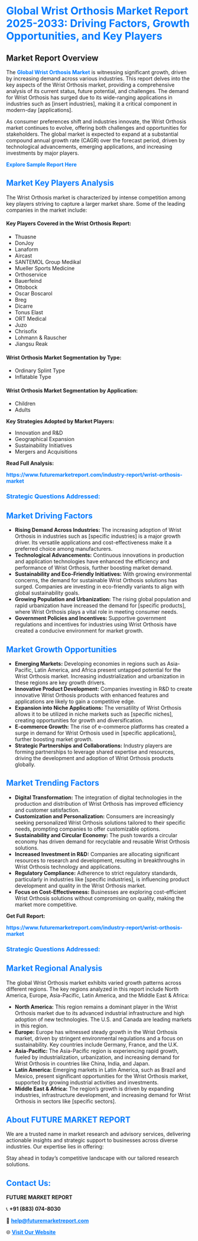 <h1 style="color: #007BFF;">Global Wrist Orthosis Market Report 2025-2033: Driving Factors, Growth Opportunities, and Key Players</h1>

<section id="overview">
<h2>Market Report Overview</h2>
<p>The <a href="https://www.futuremarketreport.com/industry-report/wrist-orthosis-market" style="color: #007BFF; text-decoration: none;"><strong>Global Wrist Orthosis Market</strong></a> is witnessing significant growth, driven by increasing demand across various industries. This report delves into the key aspects of the Wrist Orthosis market, providing a comprehensive analysis of its current status, future potential, and challenges. The demand for Wrist Orthosis has surged due to its wide-ranging applications in industries such as [insert industries], making it a critical component in modern-day [applications].</p>
<p>As consumer preferences shift and industries innovate, the Wrist Orthosis market continues to evolve, offering both challenges and opportunities for stakeholders. The global market is expected to expand at a substantial compound annual growth rate (CAGR) over the forecast period, driven by technological advancements, emerging applications, and increasing investments by major players.</p>
</section>

<section id="overview">
<p><a href="https://www.futuremarketreport.com/request-sample/reportId=59410" style="color: #007BFF; text-decoration: none;"><strong>Explore Sample Report Here</strong></a></p>
</section>

<section id="key-players">
<h2 style="color: #007BFF;">Market Key Players Analysis</h2>
<p>The Wrist Orthosis market is characterized by intense competition among key players striving to capture a larger market share. Some of the leading companies in the market include:</p>
<h4>Key Players Covered in the Wrist Orthosis Report:</h4>
<ul><li>Thuasne</li><li>DonJoy</li><li>Lanaform</li><li>Aircast</li><li>SANTEMOL Group Medikal</li><li>Mueller Sports Medicine</li><li>Orthoservice</li><li>Bauerfeind</li><li>Ottobock</li><li>Oscar Boscarol</li><li>Breg</li><li>Dicarre</li><li>Tonus Elast</li><li>ORT Medical</li><li>Juzo</li><li>Chrisofix</li><li>Lohmann &amp; Rauscher</li><li>Jiangsu Reak</li></ul>
<h4>Wrist Orthosis Market Segmentation by Type:</h4>
<ul><li>Ordinary Splint Type</li><li>Inflatable Type</li></ul>

<h4>Wrist Orthosis Market Segmentation by Application:</h4>
<ul><li>Children</li><li>Adults</li></ul>
<p><strong>Key Strategies Adopted by Market Players:</strong></p>
<ul>
<li>Innovation and R&D</li>
<li>Geographical Expansion</li>
<li>Sustainability Initiatives</li>
<li>Mergers and Acquisitions</li>
</ul>
</section>

<section>
<p><strong>Read Full Analysis: </strong></p><a href="https://www.futuremarketreport.com/industry-report/wrist-orthosis-market" style="color: #007BFF; text-decoration: none;"><strong>https://www.futuremarketreport.com/industry-report/wrist-orthosis-market</strong></a>
<h3 style="color: #007BFF;">Strategic Questions Addressed:</h3>
</section>

<section id="driving-factors">
<h2 style="color: #007BFF;">Market Driving Factors</h2>
<ul>
<li><strong>Rising Demand Across Industries:</strong> The increasing adoption of Wrist Orthosis in industries such as [specific industries] is a major growth driver. Its versatile applications and cost-effectiveness make it a preferred choice among manufacturers.</li>
<li><strong>Technological Advancements:</strong> Continuous innovations in production and application technologies have enhanced the efficiency and performance of Wrist Orthosis, further boosting market demand.</li>
<li><strong>Sustainability and Eco-Friendly Initiatives:</strong> With growing environmental concerns, the demand for sustainable Wrist Orthosis solutions has surged. Companies are investing in eco-friendly variants to align with global sustainability goals.</li>
<li><strong>Growing Population and Urbanization:</strong> The rising global population and rapid urbanization have increased the demand for [specific products], where Wrist Orthosis plays a vital role in meeting consumer needs.</li>
<li><strong>Government Policies and Incentives:</strong> Supportive government regulations and incentives for industries using Wrist Orthosis have created a conducive environment for market growth.</li>
</ul>
</section>

<section id="growth-opportunities">
<h2 style="color: #007BFF;">Market Growth Opportunities</h2>
<ul>
<li><strong>Emerging Markets:</strong> Developing economies in regions such as Asia-Pacific, Latin America, and Africa present untapped potential for the Wrist Orthosis market. Increasing industrialization and urbanization in these regions are key growth drivers.</li>
<li><strong>Innovative Product Development:</strong> Companies investing in R&D to create innovative Wrist Orthosis products with enhanced features and applications are likely to gain a competitive edge.</li>
<li><strong>Expansion into Niche Applications:</strong> The versatility of Wrist Orthosis allows it to be utilized in niche markets such as [specific niches], creating opportunities for growth and diversification.</li>
<li><strong>E-commerce Growth:</strong> The rise of e-commerce platforms has created a surge in demand for Wrist Orthosis used in [specific applications], further boosting market growth.</li>
<li><strong>Strategic Partnerships and Collaborations:</strong> Industry players are forming partnerships to leverage shared expertise and resources, driving the development and adoption of Wrist Orthosis products globally.</li>
</ul>
</section>

<section id="trending-factors">
<h2 style="color: #007BFF;">Market Trending Factors</h2>
<ul>
<li><strong>Digital Transformation:</strong> The integration of digital technologies in the production and distribution of Wrist Orthosis has improved efficiency and customer satisfaction.</li>
<li><strong>Customization and Personalization:</strong> Consumers are increasingly seeking personalized Wrist Orthosis solutions tailored to their specific needs, prompting companies to offer customizable options.</li>
<li><strong>Sustainability and Circular Economy:</strong> The push towards a circular economy has driven demand for recyclable and reusable Wrist Orthosis solutions.</li>
<li><strong>Increased Investment in R&D:</strong> Companies are allocating significant resources to research and development, resulting in breakthroughs in Wrist Orthosis technology and applications.</li>
<li><strong>Regulatory Compliance:</strong> Adherence to strict regulatory standards, particularly in industries like [specific industries], is influencing product development and quality in the Wrist Orthosis market.</li>
<li><strong>Focus on Cost-Effectiveness:</strong> Businesses are exploring cost-efficient Wrist Orthosis solutions without compromising on quality, making the market more competitive.</li>
</ul>
</section>

<section>
<p><strong>Get Full Report: </strong></p><a href="https://www.futuremarketreport.com/industry-report/wrist-orthosis-market" style="color: #007BFF; text-decoration: none;"><strong>https://www.futuremarketreport.com/industry-report/wrist-orthosis-market</strong></a>
<h3 style="color: #007BFF;">Strategic Questions Addressed:</h3>
</section>


<section id="regional-analysis">
<h2 style="color: #007BFF;">Market Regional Analysis</h2>
<p>The global Wrist Orthosis market exhibits varied growth patterns across different regions. The key regions analyzed in this report include North America, Europe, Asia-Pacific, Latin America, and the Middle East & Africa:</p>
<ul>
<li><strong>North America:</strong> This region remains a dominant player in the Wrist Orthosis market due to its advanced industrial infrastructure and high adoption of new technologies. The U.S. and Canada are leading markets in this region.</li>
<li><strong>Europe:</strong> Europe has witnessed steady growth in the Wrist Orthosis market, driven by stringent environmental regulations and a focus on sustainability. Key countries include Germany, France, and the U.K.</li>
<li><strong>Asia-Pacific:</strong> The Asia-Pacific region is experiencing rapid growth, fueled by industrialization, urbanization, and increasing demand for Wrist Orthosis in countries like China, India, and Japan.</li>
<li><strong>Latin America:</strong> Emerging markets in Latin America, such as Brazil and Mexico, present significant opportunities for the Wrist Orthosis market, supported by growing industrial activities and investments.</li>
<li><strong>Middle East & Africa:</strong> The region’s growth is driven by expanding industries, infrastructure development, and increasing demand for Wrist Orthosis in sectors like [specific sectors].</li>
</ul>
</section>

<footer>
<h2 style="color: #007BFF;">About FUTURE MARKET REPORT</h2>
<p>We are a trusted name in market research and advisory services, delivering actionable insights and strategic support to businesses across diverse industries. Our expertise lies in offering:</p>

<p>Stay ahead in today’s competitive landscape with our tailored research solutions.</p>

<h2 style="color: #007BFF;">Contact Us:</h2>
<p><strong>FUTURE MARKET REPORT</strong></p>
<p>📞 <strong>+91 (883) 074-8030</strong></p>
<p>📧 <strong><a href="mailto:help@futuremarketreport.com" style="color: #007BFF;">help@futuremarketreport.com</a></strong></p>
<p>🌐 <strong><a href="https://www.futuremarketreport.com/" style="color: #007BFF;">Visit Our Website</a></strong></p>
</footer>